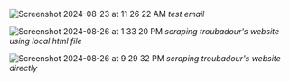 ![Screenshot 2024-08-23 at 11 26 22 AM](https://github.com/user-attachments/assets/187e9042-2908-4fc8-ba96-71a1c3e55e31)
*test email*

![Screenshot 2024-08-26 at 1 33 20 PM](https://github.com/user-attachments/assets/9b48da51-bc6b-4a6d-940b-f467d897d456)
*scraping troubadour's website using local html file*

![Screenshot 2024-08-26 at 9 29 32 PM](https://github.com/user-attachments/assets/2a40870b-d42c-45ef-945c-aa2cd47bc676)
*scraping troubadour's website directly*
